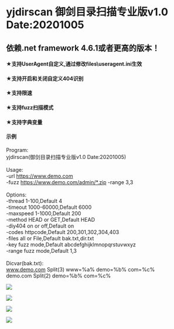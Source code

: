 # yjdirscan 御剑目录扫描专业版v1.0 Date:20201005
## 依赖.net framework 4.6.1或者更高的版本！<br>

#### ★支持UserAgent自定义,通过修改files\useragent.ini生效<br>
#### ★支持开启和关闭自定义404识别<br>
#### ★支持限速<br>
#### ★支持fuzz扫描模式<br>
#### ★支持字典变量<br>

#### 示例<br>
Program:<br>
     yjdirscan(御剑目录扫描专业版v1.0 Date:20201005)<br>
<br>
Usage:<br>
     -url https://www.demo.com<br>
     -fuzz https://www.demo.com/admin/*.zip -range 3,3<br>
<br>
Options:<br>
     -thread      1-100,Default 4<br>
     -timeout     1000-60000,Default 6000<br>
     -maxspeed    1-1000,Default 200<br>
     -method      HEAD or GET,Default HEAD<br>
     -diy404      on or off,Default on<br>
     -codes       httpcode,Default 200,301,302,304,403<br>
     -files       all or File,Default bak.txt,dir.txt<br>
     -key         fuzz mode,Default abcdefghijklmnopqrstuvwxyz<br>
     -range       fuzz mode,Default 1,3<br>
<br>
Dicvar(bak.txt):<br>
     www.demo.com Split(3)  www=%a% demo=%b% com=%c%<br>
     demo.com     Split(2)          demo=%b% com=%c%<br>

![](https://github.com/foryujian/yjdirscan/blob/main/404.png)<br>

![](https://github.com/foryujian/yjdirscan/blob/main/c1.png)<br>

![](https://github.com/foryujian/yjdirscan/blob/main/dicscan.png)<br>

![](https://github.com/foryujian/yjdirscan/blob/main/fuzzscan.png)<br>
